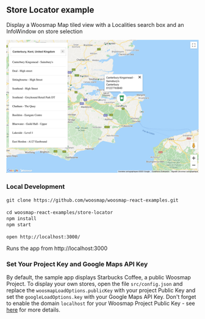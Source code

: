 Store Locator example
---

Display a Woosmap Map tiled view with a Localities search box and an InfoWindow on store selection

![Demo Advanced](./advanced.jpg)

### Local Development

    git clone https://github.com/woosmap/woosmap-react-examples.git

    cd woosmap-react-examples/store-locator
    npm install
    npm start

    open http://localhost:3000/

Runs the app from http://localhost:3000

### Set Your Project Key and Google Maps API Key

By default, the sample app displays Starbucks Coffee, a public Woosmap Project. To display your own stores, open the file `src/config.json` and replace the `woosmapLoadOptions.publicKey` with your project Public Key and set the `googleLoadOptions.key` with your Google Maps API Key. 
Don't forget to enable the domain `localhost` for your Woosmap Project Public Key - see [here](https://developers.woosmap.com/support/api-keys/#what-is-a-woosmap-public-api-key-restriction) for more details. 